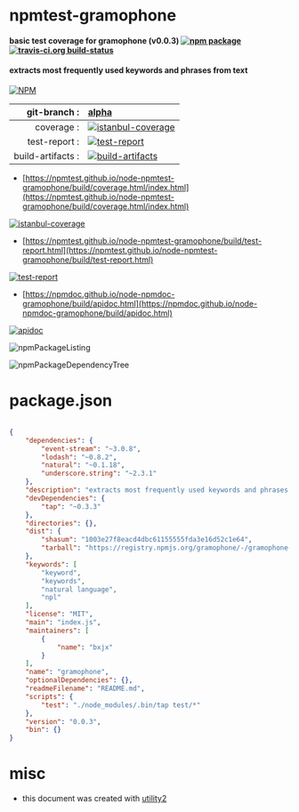 # npmtest-gramophone

#### basic test coverage for  gramophone (v0.0.3)  [![npm package](https://img.shields.io/npm/v/npmtest-gramophone.svg?style=flat-square)](https://www.npmjs.org/package/npmtest-gramophone) [![travis-ci.org build-status](https://api.travis-ci.org/npmtest/node-npmtest-gramophone.svg)](https://travis-ci.org/npmtest/node-npmtest-gramophone)

#### extracts most frequently used keywords and phrases from text

[![NPM](https://nodei.co/npm/gramophone.png?downloads=true&downloadRank=true&stars=true)](https://www.npmjs.com/package/gramophone)

| git-branch : | [alpha](https://github.com/npmtest/node-npmtest-gramophone/tree/alpha)|
|--:|:--|
| coverage : | [![istanbul-coverage](https://npmtest.github.io/node-npmtest-gramophone/build/coverage.badge.svg)](https://npmtest.github.io/node-npmtest-gramophone/build/coverage.html/index.html)|
| test-report : | [![test-report](https://npmtest.github.io/node-npmtest-gramophone/build/test-report.badge.svg)](https://npmtest.github.io/node-npmtest-gramophone/build/test-report.html)|
| build-artifacts : | [![build-artifacts](https://npmtest.github.io/node-npmtest-gramophone/glyphicons_144_folder_open.png)](https://github.com/npmtest/node-npmtest-gramophone/tree/gh-pages/build)|

- [https://npmtest.github.io/node-npmtest-gramophone/build/coverage.html/index.html](https://npmtest.github.io/node-npmtest-gramophone/build/coverage.html/index.html)

[![istanbul-coverage](https://npmtest.github.io/node-npmtest-gramophone/build/screenCapture.buildCi.browser.%252Ftmp%252Fbuild%252Fcoverage.lib.html.png)](https://npmtest.github.io/node-npmtest-gramophone/build/coverage.html/index.html)

- [https://npmtest.github.io/node-npmtest-gramophone/build/test-report.html](https://npmtest.github.io/node-npmtest-gramophone/build/test-report.html)

[![test-report](https://npmtest.github.io/node-npmtest-gramophone/build/screenCapture.buildCi.browser.%252Ftmp%252Fbuild%252Ftest-report.html.png)](https://npmtest.github.io/node-npmtest-gramophone/build/test-report.html)

- [https://npmdoc.github.io/node-npmdoc-gramophone/build/apidoc.html](https://npmdoc.github.io/node-npmdoc-gramophone/build/apidoc.html)

[![apidoc](https://npmdoc.github.io/node-npmdoc-gramophone/build/screenCapture.buildCi.browser.%252Ftmp%252Fbuild%252Fapidoc.html.png)](https://npmdoc.github.io/node-npmdoc-gramophone/build/apidoc.html)

![npmPackageListing](https://npmtest.github.io/node-npmtest-gramophone/build/screenCapture.npmPackageListing.svg)

![npmPackageDependencyTree](https://npmtest.github.io/node-npmtest-gramophone/build/screenCapture.npmPackageDependencyTree.svg)



# package.json

```json

{
    "dependencies": {
        "event-stream": "~3.0.8",
        "lodash": "~0.8.2",
        "natural": "~0.1.18",
        "underscore.string": "~2.3.1"
    },
    "description": "extracts most frequently used keywords and phrases from text",
    "devDependencies": {
        "tap": "~0.3.3"
    },
    "directories": {},
    "dist": {
        "shasum": "1003e27f8eacd4dbc61155555fda3e16d52c1e64",
        "tarball": "https://registry.npmjs.org/gramophone/-/gramophone-0.0.3.tgz"
    },
    "keywords": [
        "keyword",
        "keywords",
        "natural language",
        "npl"
    ],
    "license": "MIT",
    "main": "index.js",
    "maintainers": [
        {
            "name": "bxjx"
        }
    ],
    "name": "gramophone",
    "optionalDependencies": {},
    "readmeFilename": "README.md",
    "scripts": {
        "test": "./node_modules/.bin/tap test/*"
    },
    "version": "0.0.3",
    "bin": {}
}
```



# misc
- this document was created with [utility2](https://github.com/kaizhu256/node-utility2)
